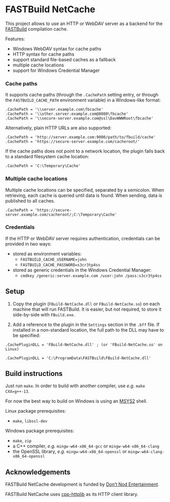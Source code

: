 
# FASTBuild NetCache

This project allows to use an HTTP or WebDAV server as a backend for the
[FASTBuild](https://github.com/fastbuild/fastbuild) compilation cache.

Features:

 - Windows WebDAV syntax for cache paths
 - HTTP syntax for cache paths
 - support standard file-based caches as a fallback
 - multiple cache locations
 - support for Windows Credential Manager

### Cache paths

It supports cache paths (through the `.CachePath` setting entry, or through the
`FASTBUILD_CACHE_PATH` environment variable) in a Windows-like format:

```
.CachePath = '\\server.example.com\fbcache'
.CachePath = '\\other.server.example.com@8080\fbcache'
.CachePath = '\\secure-server.example.com@ssl\DavWWWRoot\fbcache'
```

Alternatively, plain HTTP URLs are also supported:

```
.CachePath = 'http://server.example.com:9000/path/to/fbuild/cache'
.CachePath = 'https://secure-server.example.com/cacheroot/'
```

If the cache paths does not point to a network location, the plugin falls
back to a standard filesystem cache location:

```
.CachePath = 'C:\Temporary\Cache'
```

### Multiple cache locations

Multiple cache locations can be specified, separated by a semicolon. When retrieving, each cache
is queried until data is found. When sending, data is published to all caches.

```
.CachePath = 'https://secure-server.example.com/cacheroot/;C:\Temporary\Cache'
```

### Credentials

If the HTTP or WebDAV server requires authentication, credentials can be provided in two ways:

 - stored as environment variables:
   - `FASTBUILD_CACHE_USERNAME=john`
   - `FASTBUILD_CACHE_PASSWORD=s3cr3tp4ss`
 - stored as generic credentials in the Windows Credential Manager:
   - `cmdkey /generic:server.example.com /user:john /pass:s3cr3tp4ss`

## Setup

1. Copy the plugin (`FBuild-NetCache.dll` or `FBuild-NetCache.so`) on each machine that
will run FASTBuild. It is easier, but not required, to store it side-by-side with `FBuild.exe`.

2. Add a reference to the plugin in the `Settings` section in the `.bff` file. If installed
in a non-standard location, the full path to the DLL may have to be specified:

```
.CachePluginDLL = 'FBuild-NetCache.dll' ; (or 'FBuild-NetCache.so' on Linux)
```

```
.CachePluginDLL = 'C:\ProgramData\FASTBuild\FBuild-NetCache.dll'
```

## Build instructions

Just run `make`. In order to build with another compiler, use *e.g.* `make CXX=g++-13`.

For now the best way to build on Windows is using an [MSYS2](https://www.msys2.org/) shell.

Linux package prerequisites:
 - `make`, `libssl-dev`

Windows package prerequisites:
 - `make`, `zip`
 - a C++ compiler, *e.g.* `mingw-w64-x86_64-gcc` or `mingw-w64-x86_64-clang`
 - the OpenSSL library, *e.g.* `mingw-w64-x86_64-openssl` or `mingw-w64-clang-x86_64-openssl`

## Acknowledgements

FASTBuild NetCache development is funded by [Don’t Nod Entertainment](https://dont-nod.com/en/).

FASTBuild NetCache uses [cpp-httplib](https://github.com/yhirose/cpp-httplib) as its HTTP client
library.
